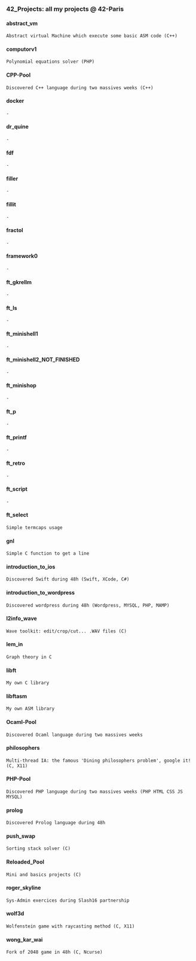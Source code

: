 ### 42_Projects: all my projects @ 42-Paris

#### abstract_vm
```
Abstract virtual Machine which execute some basic ASM code (C++)
```

#### computorv1
```
Polynomial equations solver (PHP)
```

#### CPP-Pool
```
Discovered C++ language during two massives weeks (C++)
```

#### docker
```
-
```

#### dr_quine
```
-
```

#### fdf
```
-
```

#### filler
```
-
```

#### fillit
```
-
```

#### fractol
```
-
```

#### framework0
```
-
```

#### ft_gkrellm
```
-
```

#### ft_ls
```
-
```

#### ft_minishell1
```
-
```

#### ft_minishell2_NOT_FINISHED
```
-
```

#### ft_minishop
```
-
```

#### ft_p
```
-
```

#### ft_printf
```
-
```

#### ft_retro
```
-
```

#### ft_script
```
-
```

#### ft_select
```
Simple termcaps usage
```

#### gnl
```
Simple C function to get a line
```

#### introduction_to_ios
```
Discovered Swift during 48h (Swift, XCode, C#)
```

#### introduction_to_wordpress
```
Discovered wordpress during 48h (Wordpress, MYSQL, PHP, MAMP)
```

#### l2info_wave
```
Wave toolkit: edit/crop/cut... .WAV files (C)
```

#### lem_in
```
Graph theory in C
```

#### libft
```
My own C library
```

#### libftasm
```
My own ASM library
```

#### Ocaml-Pool
```
Discovered Ocaml language during two massives weeks
```

#### philosophers
```
Multi-thread IA: the famous 'Dining philosophers problem', google it! (C, X11)
```

#### PHP-Pool
```
Discovered PHP language during two massives weeks (PHP HTML CSS JS MYSQL)
```

#### prolog
```
Discovered Prolog language during 48h
```

#### push_swap
```
Sorting stack solver (C)
```

#### Reloaded_Pool
```
Mini and basics projects (C)

```

#### roger_skyline
```
Sys-Admin exercices during Slash16 partnership
```

#### wolf3d
```
Wolfenstein game with raycasting method (C, X11)
```

#### wong_kar_wai
```
Fork of 2048 game in 48h (C, Ncurse)
```
